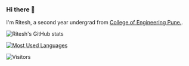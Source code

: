 ### Hi there 👋

I'm Ritesh, a second year undergrad from [College of Engineering Pune.](https://www.coep.org.in/).

![Ritesh's GitHub stats](https://github-readme-stats.vercel.app/api?username=Ritesh2408&show_icons=true&theme=radical)

[![Most Used Languages](https://github-readme-stats.vercel.app/api/top-langs/?username=Ritesh2408&langs_count=8&theme=radical)](https://github.com/anuraghazra/github-readme-stats)

![Visitors ](https://komarev.com/ghpvc/?username=Ritesh2408&color=green)
